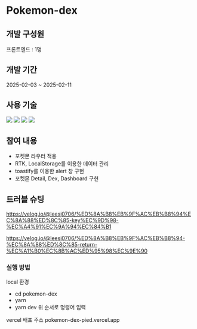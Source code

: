 # Pokemon-dex

## 개발 구성원
프론트엔드 : 1명

## 개발 기간
2025-02-03 ~ 2025-02-11

## 사용 기술
<img src="https://img.shields.io/badge/html5-E34F26?style=flat-square&logo=html5&logoColor=white"> <img src="https://img.shields.io/badge/css-1572B6?style=flat-square&logo=css3&logoColor=white"> <img src="https://img.shields.io/badge/javascript-F7DF1E?style=flat-square&logo=javascript&logoColor=black">
<img src="https://img.shields.io/badge/React-61DAFB?style=flat-square&logo=React&logoColor=black"/>

## 참여 내용
- 포켓몬 라우터 적용
- RTK, LocalStorage를 이용한 데이터 관리
- toastify를 이용한 alert 창 구현
- 포켓몬 Detail, Dex, Dashboard 구현

## 트러블 슈팅
https://velog.io/@leesj0706/%ED%8A%B8%EB%9F%AC%EB%B8%94%EC%8A%88%ED%8C%85-key%EC%9D%98-%EC%A4%91%EC%9A%94%EC%84%B1

https://velog.io/@leesj0706/%ED%8A%B8%EB%9F%AC%EB%B8%94-%EC%8A%88%ED%8C%85-return-%EC%A1%B0%EC%8B%AC%ED%95%98%EC%9E%90

### 실행 방법
local 환경
- cd pokemon-dex
- yarn
- yarn dev
위 순서로 명령어 입력

vercel 배포 주소
pokemon-dex-pied.vercel.app
